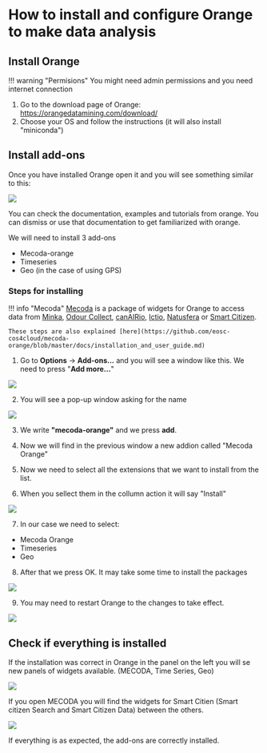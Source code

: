 # How to install and configure Orange to make data analysis

## Install Orange

!!! warning "Permisions"
    You might need admin permissions and you need internet connection

1. Go to the download page of Orange: https://orangedatamining.com/download/
2. Choose your OS and follow the instructions (it will also install "miniconda")

## Install add-ons

Once you have installed Orange open it and you will see something similar to this:

![](https://i.imgur.com/6BlZktR.png)

You can check the documentation, examples and tutorials from orange. You can dismiss or use that documentation to get familiarized with orange. 

We will need to install 3 add-ons

* Mecoda-orange
* Timeseries
* Geo (in the case of using GPS)

### Steps for installing

!!! info "Mecoda"
    [Mecoda](https://github.com/eosc-cos4cloud/mecoda-orange) is a package of widgets for Orange to access data from [Minka](https://minka-sdg.org/), [Odour Collect](https://odourcollect.eu/), [canAIRio](https://canair.io/), [Ictio](https://ictio.org/), [Natusfera](https://natusfera.gbif.es/) or [Smart Citizen](https://smartcitizen.me).

    These steps are also explained [here](https://github.com/eosc-cos4cloud/mecoda-orange/blob/master/docs/installation_and_user_guide.md)

1. Go to **Options** -> **Add-ons...** and you will see a window like this. We need to press "**Add more...**"

![](https://i.imgur.com/j3tDkUF.png)

2. You will see a pop-up window asking for the name

![](https://i.imgur.com/ArwCdi7.png)

3. We write **"mecoda-orange"** and we press **add**.

4. Now we will find in the previous window a new addion called "Mecoda Orange"

5. Now we need to select all the extensions that we want to install from the list. 

6. When you sellect them in the collumn action it will say "Install"

![](https://i.imgur.com/smH9ABz.png)

7. In our case we need to select:

- Mecoda Orange
- Timeseries
- Geo

8. After that we press OK. It may take some time to install the packages

![](https://i.imgur.com/15f1HX9.png)

9. You may need to restart Orange to the changes to take effect. 

![](https://i.imgur.com/qbxH6I4.png)

## Check if everything is installed

If the installation was correct in Orange in the panel on the left you will se new panels of widgets available. (MECODA, Time Series, Geo)

![](https://i.imgur.com/jmwYmFv.png)

If you open MECODA you will find the widgets for Smart Citien (Smart citizen Search and Smart Citizen Data) between the others. 

![](https://i.imgur.com/Q0AXXP4.png)

If everything is as expected, the add-ons are correctly installed. 
